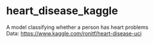 # heart_disease_kaggle
A model classifying whether a person has heart problems <br />
Data: https://www.kaggle.com/ronitf/heart-disease-uci
